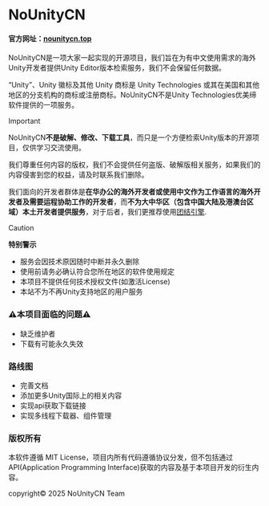 # NoUnityCN

#### 官方网址：[nounitycn.top](https://nounitycn.top/)

NoUnityCN是一项大家一起实现的开源项目，我们旨在为有中文使用需求的海外Unity开发者提供Unity Editor版本检索服务，我们不会保留任何数据。

“Unity”、Unity 徽标及其他 Unity 商标是 Unity Technologies 或其在美国和其他地区的分支机构的商标或注册商标。NoUnityCN不是Unity Technologies优美缔软件提供的一项服务。

> [!IMPORTANT]
> NoUnityCN**不是破解、修改、下载工具**，而只是一个方便检索Unity版本的开源项目，仅供学习交流使用。
> 
> 我们尊重任何内容的版权，我们不会提供任何盗版、破解版相关服务，如果我们的内容侵害到您的权益，请及时联系我们删除。
> 
> 我们面向的开发者群体是**在华办公的海外开发者或使用中文作为工作语言的海外开发者及需要运程协助工作的开发者**，而**不为大中华区（包含中国大陆及港澳台区域）本土开发者提供服务**，对于后者，我们更推荐使用[团结引擎](https://unity.cn/).
>

> [!CAUTION]
> **特别警示**
> - 服务会因技术原因随时中断并永久删除
> - 使用前请务必确认符合您所在地区的软件使用规定
> - 本项目不提供任何技术授权文件(如激活License)
> - 本站不为不再Unity支持地区的用户服务

### ⚠️本项目面临的问题⚠️
- 缺乏维护者
- 下载有可能永久失效

### 路线图
- 完善文档
- 添加更多Unity国际上的相关内容
- 实现api获取下载链接
- 实现多线程下载器、组件管理

### 版权所有
本软件遵循 MIT License，项目内所有代码遵循协议分发，但不包括通过API(Application Programming Interface)获取的内容及基于本项目开发的衍生内容。

copyright©️ 2025 NoUnityCN Team
